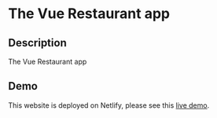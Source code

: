 # The Vue Restaurant app

## Description

The Vue Restaurant app

## Demo

This website is deployed on Netlify, please see this [live demo](https://thevue.netlify.app/).
